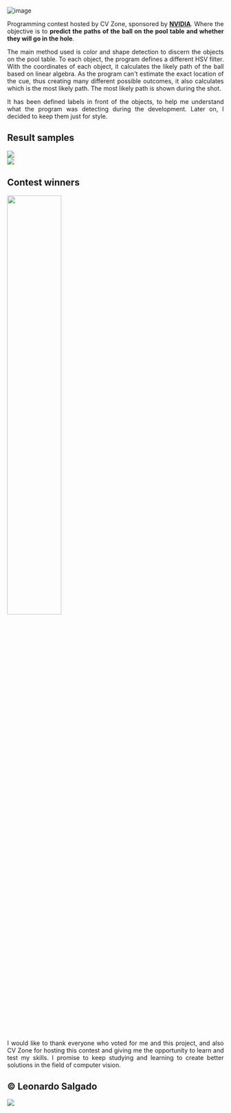 ![image](https://user-images.githubusercontent.com/53799801/224310584-ed00aefc-dd5e-4549-ad7f-b552d2f6b787.png)

<p align="justify">Programming contest hosted by CV Zone, sponsored by <a href="https://www.computervision.zone/?ns_url=1Zy&mid=9916343"><b>NVIDIA</b></a>. Where the objective is to <b>predict the paths of the ball on the pool table and whether they will go in the hole</b>. </p>

<p align="justify">The main method used is color and shape detection to discern the objects on the pool table. To each object, the program defines a different HSV filter. With the coordinates of each object, it calculates the likely path of the ball based on linear algebra. As the program can't estimate the exact location of the cue, thus creating many different possible outcomes, it also calculates which is the most likely path. The most likely path is shown during the shot.</p>

<p align="justify">It has been defined labels in front of the objects, to help me understand what the program was detecting during the development. Later on, I decided to keep them just for style.</p>

<h2>Result samples</h2>
<img src="https://user-images.githubusercontent.com/53799801/226636165-55f0aef3-b3c6-404c-b421-a3ddb2233ac7.png"><br>
<img src="https://user-images.githubusercontent.com/53799801/226637523-9b5d2650-454e-4213-adf7-c215971ab9e4.png"><br>

<h2>Contest winners</h2>
<img src="https://user-images.githubusercontent.com/53799801/236886964-5f481b0b-7484-4676-92a5-ded543ac0242.png" width="50%"><br>
<p align="justify">I would like to thank everyone who voted for me and this project, and also CV Zone for hosting this contest and giving me the opportunity to learn and test my skills. I promise to keep studying and learning to create better solutions in the field of computer vision.</p>

<h2>&copy; Leonardo Salgado</h2>
<img src="https://user-images.githubusercontent.com/53799801/224312217-dd02b5af-a6b4-45e6-b1df-db3f0b9dc702.png"><br>



